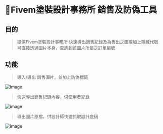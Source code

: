 # 🌟Fivem塗裝設計事務所 銷售及防偽工具

## 目的
> 提供Fivem塗裝設計事務所 快速導出銷售紀錄及為售出之圖檔加上隱藏代號
> 可直接透過圖片本身，查詢到該圖片所屬之訂單編號
## 功能
> 導入/導出 銷售圖片，並加上防偽標籤
> 
![image](https://github.com/user-attachments/assets/f12dc219-bdfa-4875-8c56-387a136db263)
> 
> 快速導出銷售紀錄內容，供使用者紀錄
> 
![image](https://github.com/user-attachments/assets/533b5379-353a-4017-8612-a12e584cd7d6)

> 導出圖片原檔，供設計師快速抓取設計底稿
> 
![image](https://github.com/user-attachments/assets/cf2b0491-fcf5-4ab9-a195-b6ee4381cc16)


